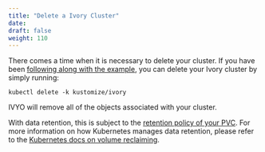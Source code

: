 ```yaml
---
title: "Delete a Ivory Cluster"
date:
draft: false
weight: 110
---
```


There comes a time when it is necessary to delete your cluster. If you have been [following along with the example](https://github.com/ivorysql/ivory-operator-examples), you can delete your Ivory cluster by simply running:

```
kubectl delete -k kustomize/ivory
```

IVYO will remove all of the objects associated with your cluster.

With data retention, this is subject to the [retention policy of your PVC](https://kubernetes.io/docs/concepts/storage/persistent-volumes/#reclaiming). For more information on how Kubernetes manages data retention, please refer to the [Kubernetes docs on volume reclaiming](https://kubernetes.io/docs/concepts/storage/persistent-volumes/#reclaiming).
